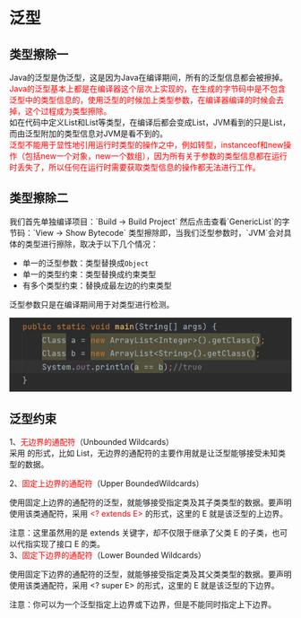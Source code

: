 # 泛型
## 类型擦除一
Java的泛型是伪泛型，这是因为Java在编译期间，所有的泛型信息都会被擦掉。
<font color="red">Java的泛型基本上都是在编译器这个层次上实现的，在生成的字节码中是不包含泛型中的类型信息的，使用泛型的时候加上类型参数，在编译器编译的时候会去掉，这个过程成为类型擦除。</font><br/>
如在代码中定义List和List等类型，在编译后都会变成List，JVM看到的只是List，而由泛型附加的类型信息对JVM是看不到的。<br/>
<font color="red">泛型不能用于显性地引用运行时类型的操作之中，例如转型，instanceof和new操作（包括new一个对象，new一个数组），因为所有关于参数的类型信息都在运行时丢失了，所以任何在运行时需要获取类型信息的操作都无法进行工作。</font>

## 类型擦除二
<div>
我们首先单独编译项目：`Build -> Build Project`
然后点击查看`GenericList`的字节码：`View -> Show Bytecode`
类型擦除即，当我们泛型参数时，`JVM`会对具体的类型进行擦除，取决于以下几个情况：

- 单一的泛型参数：类型替换成`Object`
- 单一的类型约束：类型替换成约束类型
- 有多个类型约束：替换成最左边的约束类型

泛型参数只是在编译期间用于对类型进行检测。
</div>

![泛型](../images/type.png)

## 泛型约束
1、<font color="red">无边界的通配符</font>（Unbounded Wildcards）<br/>
采用 <?> 的形式，比如 List<?>，无边界的通配符的主要作用就是让泛型能够接受未知类型的数据。<br/>

2、<font color="red">固定上边界的通配符</font>（Upper BoundedWildcards）<br/>

使用固定上边界的通配符的泛型，就能够接受指定类及其子类类型的数据。要声明使用该类通配符，采用 <font color="red"><? extends E></font> 的形式，这里的 E 就是该泛型的上边界。<br/>

注意：这里虽然用的是 extends 关键字，却不仅限于继承了父类 E 的子类，也可以代指实现了接口 E 的类。<br/>
3、<font color="red">固定下边界的通配符</font>（Lower Bounded Wildcards）<br/>

使用固定下边界的通配符的泛型，就能够接受指定类及其父类类型的数据。要声明使用该类通配符，采用 <? super E> 的形式，这里的 E 就是该泛型的下边界。<br/>

注意：你可以为一个泛型指定上边界或下边界，但是不能同时指定上下边界。<br/>


